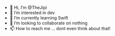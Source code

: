 - 👋 Hi, I’m @TheJipi
- 👀 I’m interested in dev
- 🌱 I’m currently learning Swift 
- 💞️ I’m looking to collaborate on nothing
- 📫 How to reach me ... dont even think about that!

<!---
TheJipi/TheJipi is a ✨ special ✨ repository because its `README.md` (this file) appears on your GitHub profile.
You can click the Preview link to take a look at your changes.
--->
